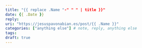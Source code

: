 ```yaml
---
title: "{{ replace .Name "-" " " | title }}"
date: {{ .Date }}
reply:
uri: "https://jesuspavonabian.es/post/{{ .Name }}"
categories: ["anything else"] # note, reply, anything else
tags:
draft: true
---
```


